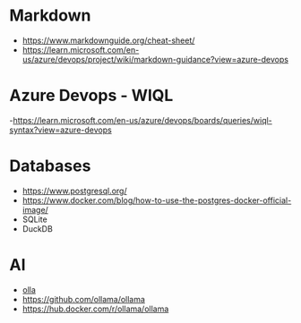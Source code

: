 
# Markdown

- https://www.markdownguide.org/cheat-sheet/
- https://learn.microsoft.com/en-us/azure/devops/project/wiki/markdown-guidance?view=azure-devops

# Azure Devops - WIQL

-https://learn.microsoft.com/en-us/azure/devops/boards/queries/wiql-syntax?view=azure-devops

# Databases

- https://www.postgresql.org/
- https://www.docker.com/blog/how-to-use-the-postgres-docker-official-image/
- SQLite
- DuckDB

# AI

- [olla](https://ollama.com/)
- https://github.com/ollama/ollama
- https://hub.docker.com/r/ollama/ollama
